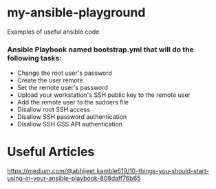# my-ansible-playground
Examples of useful ansible code

### Ansible Playbook named bootstrap.yml that will do the following tasks:

* Change the root user's password
* Create the user remote
* Set the remote user's password
* Upload your workstation's SSH public key to the remote user
* Add the remote user to the sudoers file
* Disallow root SSH access
* Disallow SSH password authentication
* Disallow SSH GSS API authentication

# Useful Articles
https://medium.com/@abhijeet.kamble619/10-things-you-should-start-using-in-your-ansible-playbook-808daff76b65
